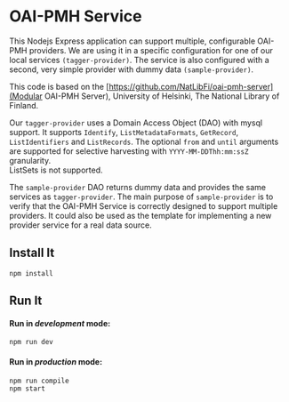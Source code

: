 # OAI-PMH Service

This Nodejs Express application can support multiple, configurable OAI-PMH providers. We are using it in a specific
configuration for one of our local services `(tagger-provider)`. The service is also configured with a second, 
very simple provider with dummy data `(sample-provider)`.  

This code is based on the [https://github.com/NatLibFi/oai-pmh-server](Modular OAI-PMH Server), University of Helsinki, 
The National Library of Finland.

Our `tagger-provider` uses a Domain Access Object (DAO) with mysql support.  It supports `Identify`, `ListMetadataFormats`, `GetRecord`, `ListIdentifiers` and `ListRecords`. The optional
`from` and `until` arguments are supported for selective harvesting with `YYYY-MM-DDThh:mm:ssZ` granularity.  
ListSets is not supported.  

The `sample-provider` DAO returns dummy data and provides the same services as `tagger-provider`.  The main purpose
of `sample-provider` is to verify that the OAI-PMH Service is correctly designed to support multiple providers.  It
could also be used as the template for implementing a new provider service for a real data source.

## Install It
```
npm install
```

## Run It
#### Run in *development* mode:

```
npm run dev
```

#### Run in *production* mode:

```
npm run compile
npm start
```




